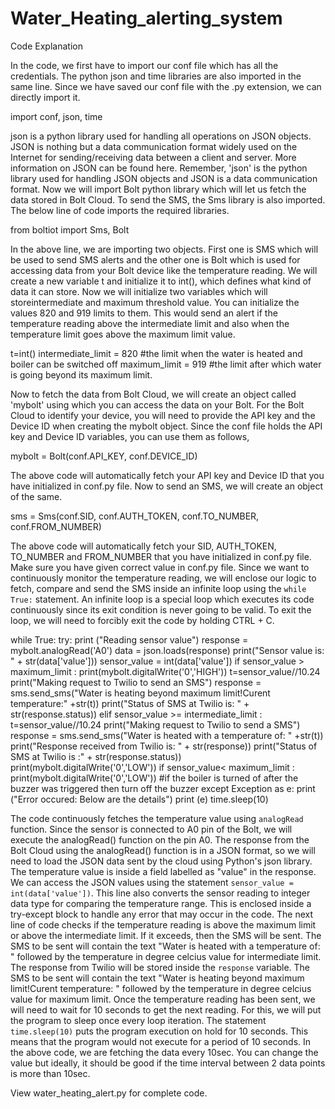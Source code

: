 # Water_Heating_alerting_system
Code Explanation

In the code, we first have to import our conf file which has all the credentials. 
The python json and time libraries are also imported in the same line. Since we have saved our conf file with the .py extension, we can directly import it.

import conf, json, time

json is a python library used for handling all operations on JSON objects. 
JSON is nothing but a data communication format widely used on the Internet for sending/receiving data between a client and server. More information on JSON can be found here.
Remember, 'json' is the python library used for handling JSON objects and JSON is a data communication format. 
Now we will import Bolt python library which will let us fetch the data stored in Bolt Cloud.
To send the SMS, the Sms library is also imported. The below line of code imports the required libraries.

from boltiot import Sms, Bolt

In the above line, we are importing two objects.
First one is SMS which will be used to send SMS alerts and the other one is Bolt which is used for accessing data from your Bolt device like the temperature reading.
We will create a new variable t and initialize it to int(), which defines what kind of data it can store.
Now we will initialize two variables which will storeintermediate and maximum threshold value. You can initialize the values 820 and 919 limits to them.
This would send an alert if the temperature reading above the intermediate limit and also when the temperature limit goes above the maximum limit value.

t=int() 
intermediate_limit = 820   #the limit when the water is heated and boiler can be switched off
maximum_limit = 919 #the limit after which water is going beyond its maximum limit.

Now to fetch the data from Bolt Cloud, we will create an object called 'mybolt' using which you can access the data on your Bolt.
For the Bolt Cloud to identify your device, you will need to provide the API key and the Device ID when creating the mybolt object. 
Since the conf file holds the API key and Device ID variables, you can use them as follows,

mybolt = Bolt(conf.API_KEY, conf.DEVICE_ID)

The above code will automatically fetch your API key and Device ID that you have initialized in conf.py file.
Now to send an SMS, we will create an object of the same.

sms = Sms(conf.SID, conf.AUTH_TOKEN, conf.TO_NUMBER, conf.FROM_NUMBER)

The above code will automatically fetch your SID, AUTH_TOKEN, TO_NUMBER and FROM_NUMBER that you have initialized in conf.py file. 
Make sure you have given correct value in conf.py file.
Since we want to continuously monitor the temperature reading, we will enclose our logic to fetch, compare and send the SMS inside an infinite loop using the
`while True:` statement.
An infinite loop is a special loop which executes its code continuously since its exit condition is never going to be valid.
To exit the loop, we will need to forcibly exit the code by holding CTRL + C.

while True:
    try:
        print ("Reading sensor value")
        response = mybolt.analogRead('A0')
        data = json.loads(response)
        print("Sensor value is: " + str(data['value']))
        sensor_value = int(data['value'])
        if sensor_value > maximum_limit :
           print(mybolt.digitalWrite('0','HIGH'))
           t=sensor_value//10.24
           print("Making request to Twilio to send an SMS")
           response = sms.send_sms("Water is heating beyond maximum limit!Curent temperature:" +str(t))
           print("Status of SMS at Twilio is: " + str(response.status))
        elif sensor_value >= intermediate_limit :
           t=sensor_value//10.24
           print("Making request to Twilio to send a SMS")
           response = sms.send_sms("Water is heated with a temperature of: " +str(t))
           print("Response received from Twilio is: " + str(response))
           print("Status of SMS at Twilio is :" + str(response.status))
           print(mybolt.digitalWrite('0','LOW'))
        if sensor_value< maximum_limit :
           print(mybolt.digitalWrite('0','LOW')) #if the boiler is turned of after the buzzer was triggered then turn off the buzzer
    except Exception as e:
         print ("Error occured: Below are the details")
         print (e)
    time.sleep(10)

The code continuously fetches the temperature value using `analogRead` function.
Since the sensor is connected to A0 pin of the Bolt, we will execute the analogRead() function on the pin A0.
The response from the Bolt Cloud using the analogRead() function is in a JSON format, so we will need to load the JSON data sent by the cloud using Python's json library.
The temperature value is inside a field labelled as "value" in the response. We can access the JSON values using the statement `sensor_value = int(data['value'])`. 
This line also converts the sensor reading to integer data type for comparing the temperature range.
This is enclosed inside a try-except block to handle any error that may occur in the code.
The next line of code checks if the temperature reading is above the maximum limit or above the intermediate limit. If it exceeds, then the SMS will be sent.
The SMS to be sent will contain the text "Water is heated with a temperature of: " followed by the temperature in degree celcius value for intermediate limit.
The response from Twilio will be stored inside the `response` variable.
The SMS to be sent will contain the text "Water is heating beyond maximum limit!Curent temperature: " followed by the temperature in degree celcius value for maximum limit.
Once the temperature reading has been sent, we will need to wait for 10 seconds to get the next reading. For this, we will put the program to sleep once every loop iteration.
The statement `time.sleep(10)` puts the program execution on hold for 10 seconds. This means that the program would not execute for a period of 10 seconds.
In the above code, we are fetching the data every 10sec. You can change the value but ideally, it should be good if the time interval between 2 data points is more than 10sec.

View water_heating_alert.py for complete code.


